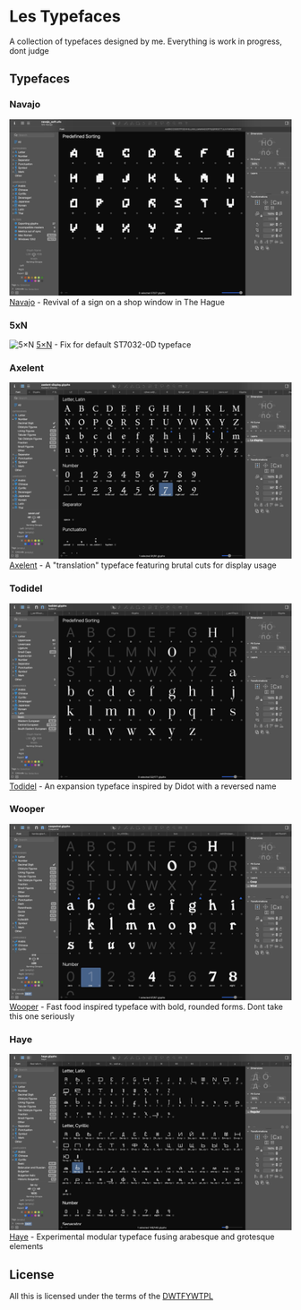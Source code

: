 # Les Typefaces

A collection of typefaces designed by me. Everything is work in progress, dont judge

## Typefaces

### Navajo
![Navajo](navajo/navajo-hello.jpg)
[Navajo](navajo/) - Revival of a sign on a shop window in The Hague

### 5xN
![5×N](5x10-hello.jpg)
[5×N](5xN/) - Fix for default ST7032-0D typeface


### Axelent
![Axelent](axelent/axelent-hello.jpg)
[Axelent](axelent/) - A "translation" typeface featuring brutal cuts for display usage


### Todidel
![Todidel](todidel/todidel-hello.jpg)
[Todidel](todidel/) - An expansion typeface inspired by Didot with a reversed name


### Wooper
![Wooper](wooper/wooper-hello.jpg)
[Wooper](wooper/) - Fast food inspired typeface with bold, rounded forms. Dont take this one seriously


### Haye
![Haye](haye/haye-hello.jpg)
[Haye](haye/) - Experimental modular typeface fusing arabesque and grotesque elements



## License
All this is licensed under the terms of the [DWTFYWTPL](https://en.wikipedia.org/wiki/WTFPL)

<!-- all typefaces are still under development -->